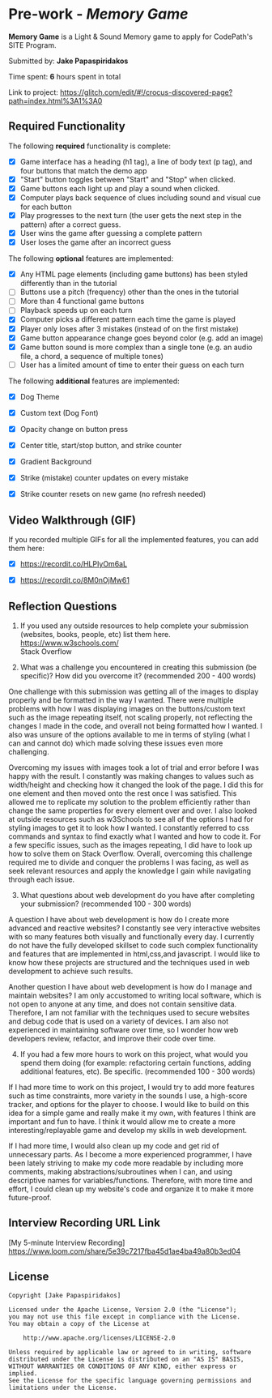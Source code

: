 # Pre-work - *Memory Game*

**Memory Game** is a Light & Sound Memory game to apply for CodePath's SITE Program. 

Submitted by: **Jake Papaspiridakos**

Time spent: **6** hours spent in total

Link to project: https://glitch.com/edit/#!/crocus-discovered-page?path=index.html%3A1%3A0

## Required Functionality

The following **required** functionality is complete:

* [X] Game interface has a heading (h1 tag), a line of body text (p tag), and four buttons that match the demo app
* [X] "Start" button toggles between "Start" and "Stop" when clicked. 
* [X] Game buttons each light up and play a sound when clicked. 
* [X] Computer plays back sequence of clues including sound and visual cue for each button
* [X] Play progresses to the next turn (the user gets the next step in the pattern) after a correct guess. 
* [X] User wins the game after guessing a complete pattern
* [X] User loses the game after an incorrect guess

The following **optional** features are implemented:

* [X] Any HTML page elements (including game buttons) has been styled differently than in the tutorial
* [ ] Buttons use a pitch (frequency) other than the ones in the tutorial
* [ ] More than 4 functional game buttons
* [ ] Playback speeds up on each turn
* [X] Computer picks a different pattern each time the game is played
* [X] Player only loses after 3 mistakes (instead of on the first mistake)
* [X] Game button appearance change goes beyond color (e.g. add an image)
* [X] Game button sound is more complex than a single tone (e.g. an audio file, a chord, a sequence of multiple tones)
* [ ] User has a limited amount of time to enter their guess on each turn

The following **additional** features are implemented:

- [X] Dog Theme
- [X] Custom text (Dog Font)
- [X] Opacity change on button press
- [X] Center title, start/stop button, and strike counter
- [X] Gradient Background
- [X] Strike (mistake) counter updates on every mistake
- [X] Strike counter resets on new game (no refresh needed)


## Video Walkthrough (GIF)

If you recorded multiple GIFs for all the implemented features, you can add them here:
- [X] https://recordit.co/HLPIyOm6aL
- [X] https://recordit.co/8M0nOjMw61


## Reflection Questions
1. If you used any outside resources to help complete your submission (websites, books, people, etc) list them here. 
https://www.w3schools.com/  
Stack Overflow

2. What was a challenge you encountered in creating this submission (be specific)? How did you overcome it? (recommended 200 - 400 words) 

  One challenge with this submission was getting all of the images to display properly and be formatted in the way I wanted. There were multiple problems with how I was displaying images on the buttons/custom text such as the image repeating itself, not scaling properly, not reflecting the changes I made in the code, and overall not being formatted how I wanted. I also was unsure of the options available to me in terms of styling (what I can and cannot do) which made solving these issues even more challenging. 

  Overcoming my issues with images took a lot of trial and error before I was happy with the result. I constantly was making changes to values such as width/height and checking how it changed the look of the page. I did this for one element and then moved onto the rest once I was satisfied. This allowed me to replicate my solution to the problem efficiently rather than change the same properties for every element over and over. I also looked at outside resources such as w3Schools to see all of the options I had for styling images to get it to look how I wanted. I constantly referred to css commands and syntax to find exactly what I wanted and how to code it. For a few specific issues, such as the images repeating, I did have to look up how to solve them on Stack Overflow. Overall, overcoming this challenge required me to divide and conquer the problems I was facing, as well as seek relevant resources and apply the knowledge I gain while navigating through each issue.

3. What questions about web development do you have after completing your submission? (recommended 100 - 300 words) 
 
 A question I have about web development is how do I create more advanced and reactive websites? I constantly see very interactive websites with so many features both visually and functionally every day. I currently do not have the fully developed skillset to code such complex functionality and features that are implemented in html,css,and javascript. I would like to know how these projects are structured and the techniques used in web development to achieve such results.
 
 Another question I have about web development is how do I manage and maintain websites? I am only accustomed to writing local software, which is not open to anyone at any time, and does not contain sensitive data. Therefore, I am not familiar with the techniques used to secure websites and debug code that is used on a variety of devices. I am also not experienced in maintaining software over time, so I wonder how web developers review, refactor, and improve their code over time.

4. If you had a few more hours to work on this project, what would you spend them doing (for example: refactoring certain functions, adding additional features, etc). Be specific. (recommended 100 - 300 words) 

  If I had more time to work on this project, I would try to add more features such as time constraints, more variety in the sounds I use, a high-score tracker, and options for the player to choose. I would like to build on this idea for a simple game and really make it my own, with features I think are important and fun to have. I think it would allow me to create a more interesting/replayable game and develop my skills in web development.
  
  If I had more time, I would also clean up my code and get rid of unnecessary parts. As I become a more experienced programmer, I have been lately striving to make my code more readable by including more comments, making abstractions/subroutines when I can, and using descriptive names for variables/functions. Therefore, with more time and effort, I could clean up my website's code and organize it to make it more future-proof.



## Interview Recording URL Link

[My 5-minute Interview Recording] https://www.loom.com/share/5e39c7217fba45d1ae4ba49a80b3ed04


## License

    Copyright [Jake Papaspiridakos]

    Licensed under the Apache License, Version 2.0 (the "License");
    you may not use this file except in compliance with the License.
    You may obtain a copy of the License at

        http://www.apache.org/licenses/LICENSE-2.0

    Unless required by applicable law or agreed to in writing, software
    distributed under the License is distributed on an "AS IS" BASIS,
    WITHOUT WARRANTIES OR CONDITIONS OF ANY KIND, either express or implied.
    See the License for the specific language governing permissions and
    limitations under the License.

